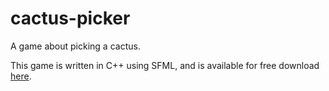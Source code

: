 # cactus-picker
A game about picking a cactus.

This game is written in C++ using SFML, and is available for free download [here](https://secondwind.itch.io/cactus-picker).

